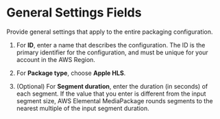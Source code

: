 # General Settings Fields<a name="cfigs-hls-new"></a>

Provide general settings that apply to the entire packaging configuration\.

1. For **ID**, enter a name that describes the configuration\. The ID is the primary identifier for the configuration, and must be unique for your account in the AWS Region\.

1. For **Package type**, choose **Apple HLS**\.

1. \(Optional\) For **Segment duration**, enter the duration \(in seconds\) of each segment\. If the value that you enter is different from the input segment size, AWS Elemental MediaPackage rounds segments to the nearest multiple of the input segment duration\.